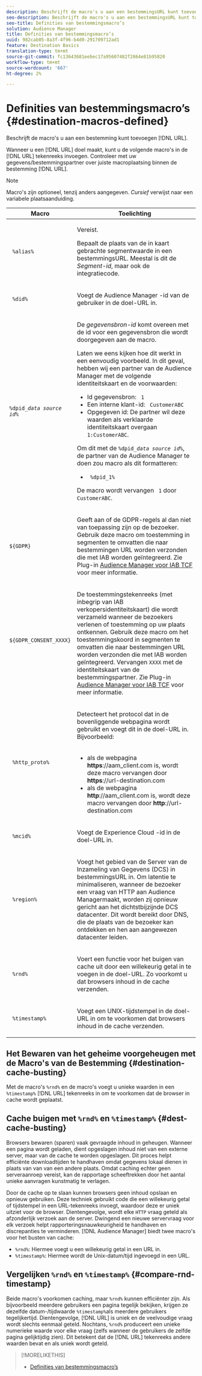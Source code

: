 ```yaml
---
description: Beschrijft de macro's u aan een bestemmingsURL kunt toevoegen.
seo-description: Beschrijft de macro's u aan een bestemmingsURL kunt toevoegen.
seo-title: Definities van bestemmingsmacro’s
solution: Audience Manager
title: Definities van bestemmingsmacro’s
uuid: 982cab05-8a3f-4f96-b4d0-291709712ad1
feature: Destination Basics
translation-type: tm+mt
source-git-commit: fc13643681eebec17a95607482f2864e81b95820
workflow-type: tm+mt
source-wordcount: '667'
ht-degree: 2%

---
```



# Definities van bestemmingsmacro’s {#destination-macros-defined}

Beschrijft de macro&#39;s u aan een bestemming kunt toevoegen [!DNL URL].

<!-- destination-macros.xml -->

Wanneer u een [!DNL URL] doel maakt, kunt u de volgende macro&#39;s in de [!DNL URL] tekenreeks invoegen. Controleer met uw gegevens/bestemmingspartner over juiste macroplaatsing binnen de bestemming [!DNL URL].

>[!NOTE]
>
>Macro&#39;s zijn optioneel, tenzij anders aangegeven. *Cursief* verwijst naar een variabele plaatsaanduiding.

<table id="table_2C532EFB9DAE41B08714753EBD7DFB05"> 
 <thead> 
  <tr> 
   <th colname="col1" class="entry"> Macro </th> 
   <th colname="col2" class="entry"> Toelichting </th> 
  </tr> 
 </thead>
 <tbody> 
  <tr> 
   <td colname="col1"> <p> <code> %alias%</code> </p> </td> 
   <td colname="col2"> <p>Vereist. </p> <p>Bepaalt de plaats van de in kaart gebrachte segmentwaarde in een bestemmingsURL. Meestal is dit de <i>Segment-id</i>, maar ook de integratiecode. </p> </td> 
  </tr> 
  <tr> 
   <td colname="col1"> <p> <code> %did%</code> </p> </td> 
   <td colname="col2"> <p>Voegt de <span class="keyword"> Audience Manager</span> -id van de gebruiker in de doel-URL in. </p> </td> 
  </tr> 
  <tr> 
   <td colname="col1"> <p> <code>%dpid_<i>data source id</i>%</code> </p> </td> 
   <td colname="col2"> <p>De <i>gegevensbron-id</i> komt overeen met de id voor een gegevensbron die wordt doorgegeven aan de macro. </p> <p>Laten we eens kijken hoe dit werkt in een eenvoudig voorbeeld. In dit geval, hebben wij een partner van de <span class="keyword"> Audience Manager</span> met de volgende identiteitskaart en de voorwaarden: </p> 
    <ul id="ul_697508B437EB4090B121AFA5D519AFBE"> 
     <li id="li_32D9F72A7D1543A892DC7E1529E98A96">Id gegevensbron: <code> 1</code> </li> 
     <li id="li_099F5B63D2244B5AADA9B26CB6152E6B">Een interne klant-id: <code> CustomerABC</code> </li> 
     <li id="li_0D9FE501C16444DDB388C8E934E5A8C6">Opgegeven id: De partner wil deze waarden als verklaarde identiteitskaart overgaan <code> 1:CustomerABC</code>. </li> 
    </ul> <p>Om dit met de <code>%dpid_<i>data source id</i>%</code>, de partner van de <span class="keyword"> Audience Manager</span> te doen zou macro als dit formatteren: </p> 
    <ul class="simplelist"> 
     <li> <code> %dpid_1%</code> </li> 
    </ul> <p>De macro wordt vervangen <code> 1</code> door <code> CustomerABC</code>. </p> </td> 
  </tr> 
  <tr>
    <td><p><code>${GDPR}</code></p></td>
    <td><p>Geeft aan of de GDPR-regels al dan niet van toepassing zijn op de bezoeker. Gebruik deze macro om toestemming in segmenten te omvatten die naar bestemmingen URL worden verzonden die met IAB worden geïntegreerd. Zie Plug-in <a href="../../overview/data-security-and-privacy/aam-iab-plugin.md">Audience Manager voor IAB TCF</a> voor meer informatie.</p></td>
  </tr>
   <tr>
    <td><code>${GDPR_CONSENT_XXXX}</code></p></td>
    <td><p>De toestemmingstekenreeks (met inbegrip van IAB verkopersidentiteitskaart) die wordt verzameld wanneer de bezoekers verlenen of toestemming op uw plaats ontkennen. Gebruik deze macro om het toestemmingskoord in segmenten te omvatten die naar bestemmingen URL worden verzonden die met IAB worden geïntegreerd. Vervangen <code>XXXX</code> met de identiteitskaart van de bestemmingspartner. Zie Plug-in <a href="../../overview/data-security-and-privacy/aam-iab-plugin.md">Audience Manager voor IAB TCF</a> voor meer informatie. </p></td>
  </tr>
  <tr> 
   <td colname="col1"> <p><code> %http_proto%</code> </p> </td> 
   <td colname="col2"> <p>Detecteert het protocol dat in de bovenliggende webpagina wordt gebruikt en voegt dit in de doel-URL in. Bijvoorbeeld:
     <br> 
     <ul id="ul_026F56EC46E94D9EB1153557C0F65325"> 
      <li id="li_B41EF140CC274CB68FE7213DD8B908C0">als de webpagina <b>https</b>://aam_client.com is, wordt deze macro vervangen door <b>https</b>://url-destination.com </li> 
      <li id="li_BDCD6EA69B004A92BA6981952341BD77">als de webpagina <b>http</b>://aam_client.com is, wordt deze macro vervangen door <b>http</b>://url-destination.com </li> 
     </ul> </p> </td> 
  </tr> 
  <tr> 
   <td colname="col1"> <p><code> %mcid%</code> </p> </td> 
   <td colname="col2"> <p>Voegt de <span class="keyword"> Experience Cloud</span> -id in de doel-URL in. </p> </td> 
  </tr> 
  <tr> 
   <td colname="col1"> <p><code> %region%</code> </p> </td> 
   <td colname="col2"> <p>Voegt het gebied van de Server van de Inzameling van <span class="wintitle"> Gegevens (DCS)</span> in bestemmingsURL in. Om latentie te minimaliseren, wanneer de bezoeker een vraag van HTTP aan <span class="keyword"> Audience Manager</span>maakt, worden zij opnieuw gericht aan het dichtstbijzijnde <span class="wintitle"> DCS</span> datacenter. Dit wordt bereikt door DNS, die de plaats van de bezoeker kan ontdekken en hen aan aangewezen datacenter leiden. </p> </td> 
  </tr> 
  <tr> 
   <td colname="col1"> <p> <code> %rnd%</code> </p> </td> 
   <td colname="col2"> <p>Voert een functie voor het buigen van cache uit door een willekeurig getal in te voegen in de doel-URL. Zo voorkomt u dat browsers inhoud in de cache verzenden. </p> </td> 
  </tr> 
  <tr> 
   <td colname="col1"> <p> <code> %timestamp%</code> </p> </td> 
   <td colname="col2"> <p>Voegt een UNIX-tijdstempel in de doel-URL in om te voorkomen dat browsers inhoud in de cache verzenden. </p> </td> 
  </tr> 
 </tbody> 
</table>

## Het Bewaren van het geheime voorgeheugen met de Macro&#39;s van de Bestemming {#destination-cache-busting}

Met de macro&#39;s `%rnd%` en de macro&#39;s voegt u unieke waarden in een `%timestamp%` [!DNL URL] tekenreeks in om te voorkomen dat de browser in cache wordt geplaatst.

## Cache buigen met `%rnd%` en `%timestamp%` {#dest-cache-busting}

<!-- c_dest_cache_busting.xml -->

Browsers bewaren (sparen) vaak gevraagde inhoud in geheugen. Wanneer een pagina wordt geladen, dient opgeslagen inhoud niet van een externe server, maar van de cache te worden opgeslagen. Dit proces helpt efficiënte downloadtijden te handhaven omdat gegevens lokaal dienen in plaats van van van een andere plaats. Omdat caching echter geen serveraanroep vereist, kan de rapportage scheeftrekken door het aantal unieke aanvragen kunstmatig te verlagen.

Door de cache op te slaan kunnen browsers geen inhoud opslaan en opnieuw gebruiken. Deze techniek gebruikt code die een willekeurig getal of tijdstempel in een URL-tekenreeks invoegt, waardoor deze er uniek uitziet voor de browser. Dientengevolge, wordt elke `HTTP` vraag geteld als afzonderlijk verzoek aan de server. Dwingend een nieuwe servervraag voor elk verzoek helpt rapporteringsnauwkeurigheid te handhaven en discrepanties te verminderen. [!DNL Audience Manager] biedt twee macro&#39;s voor het busten van cache:

* `%rnd%`: Hiermee voegt u een willekeurig getal in een URL in.
* `%timestamp%`: Hiermee wordt de Unix-datum/tijd ingevoegd in een URL.

## Vergelijken `%rnd%` en `%timestamp%` {#compare-rnd-timestamp}

Beide macro&#39;s voorkomen caching, maar `%rnd%` kunnen efficiënter zijn. Als bijvoorbeeld meerdere gebruikers een pagina tegelijk bekijken, krijgen ze dezelfde datum-/tijdwaarde `%timestamp%`als meerdere gebruikers tegelijkertijd. Dientengevolge, [!DNL URL] is uniek en de veelvoudige vraag wordt slechts eenmaal geteld. Nochtans, `%rnd%` produceert een unieke numerieke waarde voor elke vraag (zelfs wanneer de gebruikers de zelfde pagina gelijktijdig zien). Dit betekent dat de [!DNL URL] tekenreeks andere waarden bevat en als uniek wordt geteld.

>[!MORELIKETHIS]
>
>* [Definities van bestemmingsmacro’s](../../features/destinations/destination-macros.md#destination-macros-defined)